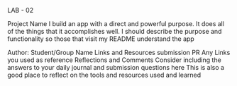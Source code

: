 LAB - 02

Project Name
I build an app with a direct and powerful purpose. It does all of the things that it accomplishes well. I should describe the purpose and functionality so those that visit my README understand the app

Author: Student/Group Name
Links and Resources
submission PR
Any Links you used as reference
Reflections and Comments
Consider including the answers to your daily journal and submission questions here
This is also a good place to reflect on the tools and resources used and learned
